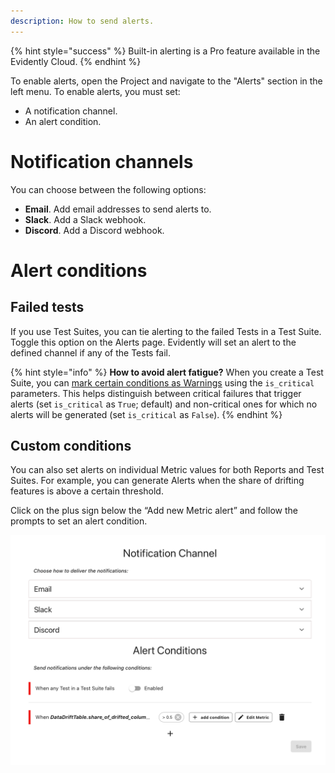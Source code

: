```yaml
---
description: How to send alerts. 
---   
```


{% hint style="success" %} 
Built-in alerting is a Pro feature available in the Evidently Cloud. 
{% endhint %}

To enable alerts, open the Project and navigate to the "Alerts" section in the left menu. To enable alerts, you must set:
* A notification channel.
* An alert condition. 

# Notification channels

You can choose between the following options:
* **Email**. Add email addresses to send alerts to. 
* **Slack**. Add a Slack webhook. 
* **Discord**. Add a Discord webhook.

# Alert conditions

## Failed tests

If you use Test Suites, you can tie alerting to the failed Tests in a Test Suite. Toggle this option on the Alerts page. Evidently will set an alert to the defined channel if any of the Tests fail.

{% hint style="info" %} 
**How to avoid alert fatigue?** When you create a Test Suite, you can [mark certain conditions as Warnings](../tests-and-reports/custom-test-suite.md) using the `is_critical` parameters. This helps distinguish between critical failures that trigger alerts (set `is_critical` as `True`; default) and non-critical ones for which no alerts will be generated (set `is_critical` as `False`).
{% endhint %}

## Custom conditions 

You can also set alerts on individual Metric values for both Reports and Test Suites. For example, you can generate Alerts when the share of drifting features is above a certain threshold. 

Click on the plus sign below the “Add new Metric alert” and follow the prompts to set an alert condition. 

![](../.gitbook/assets/cloud/alerts.png)
